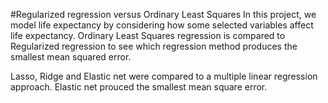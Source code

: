 #Regularized regression versus Ordinary Least Squares
In this project, we model life expectancy by considering how some selected variables affect life expectancy. Ordinary Least Squares regression is compared to Regularized regression to see which regression method produces the smallest mean squared error.

Lasso, Ridge and Elastic net were compared to a multiple linear regression approach. Elastic net prouced the smallest mean square error.
